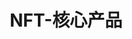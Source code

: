 ---
{
    layout: Layout,
    isNft: true,
    title: NFT-核心产品,
    inland: {
    },
    international: {
        
    }
}
---